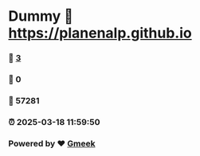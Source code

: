 # Dummy :link: https://planenalp.github.io 
### :page_facing_up: [3](https://planenalp.github.io/tag.html) 
### :speech_balloon: 0 
### :hibiscus: 57281 
### :alarm_clock: 2025-03-18 11:59:50 
### Powered by :heart: [Gmeek](https://github.com/Meekdai/Gmeek)
